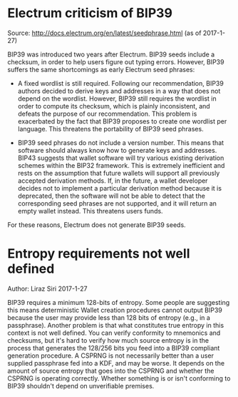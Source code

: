 # Electrum criticism of BIP39

Source: http://docs.electrum.org/en/latest/seedphrase.html (as of 2017-1-27)

BIP39 was introduced two years after Electrum. BIP39 seeds include a checksum, in order to help users figure out typing errors. However, BIP39 suffers the same shortcomings as early Electrum seed phrases:

* A fixed wordlist is still required. Following our recommendation, BIP39 authors decided to derive keys and addresses in a way that does not depend on the wordlist. However, BIP39 still requires the wordlist in order to compute its checksum, which is plainly inconsistent, and defeats the purpose of our recommendation. This problem is exacerbated by the fact that BIP39 proposes to create one wordlist per language. This threatens the portability of BIP39 seed phrases.

* BIP39 seed phrases do not include a version number. This means that software should always know how to generate keys and addresses. BIP43 suggests that wallet software will try various existing derivation schemes within the BIP32 framework. This is extremely inefficient and rests on the assumption that future wallets will support all previously accepted derivation methods. If, in the future, a wallet developer decides not to implement a particular derivation method because it is deprecated, then the software will not be able to detect that the corresponding seed phrases are not supported, and it will return an empty wallet instead. This threatens users funds.

For these reasons, Electrum does not generate BIP39 seeds.

# Entropy requirements not well defined 

Author: Liraz Siri 2017-1-27

BIP39 requires a minimum 128-bits of entropy. Some people are suggesting this means deterministic Wallet creation procedures cannot output BIP39 because the user may provide less than 128 bits of entropy (e.g., in a passphrase). Another problem is that what constitutes true entropy in this context is not well defined.  You can verify conformity to mnemonics and checksums, but it's hard to verify how much source entropy is in the process that generates the 128/256 bits you feed into a BIP39 compliant generation procedure. A CSPRNG is not necessarily better than a user supplied passphrase fed into a KDF, and may be worse. It depends on the amount of source entropy that goes into the CSPRNG and whether the CSPRNG is operating correctly. Whether something is or isn't conforming to BIP39 shouldn't depend on unverifiable premises.

